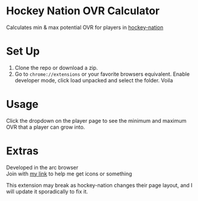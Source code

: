 # Hockey Nation OVR Calculator

Calculates min &amp; max potential OVR for players in [hockey-nation](https://hockey-nation.com)

# Set Up

1. Clone the repo or download a zip.
2. Go to `chrome://extensions` or your favorite browsers equivalent. Enable developer mode, click load unpacked and select the folder. Voila

# Usage

Click the dropdown on the player page to see the minimum and maximum OVR that a player can grow into.

# Extras

Developed in the arc browser<br />
Join with [my link](https://arc.net/gift/437e68d4) to help me get icons or something

This extension may break as hockey-nation changes their page layout, and I will update it sporadically to fix it.

